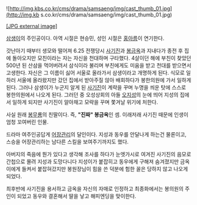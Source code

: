 ![http://img.kbs.co.kr/cms/drama/samsaeng/img/cast_thumb_01.jpg](http://img.kb
s.co.kr/cms/drama/samsaeng/img/cast_thumb_01.jpg)

[[JPG external
image]](http://img.kbs.co.kr/cms/drama/samsaeng/img/cast_thumb_01.jpg)

[삼생이](%EC%82%BC%EC%83%9D%EC%9D%B4.md)의 주인공이다. 아역 시절은 현승민, 성인 시절은
[홍아름](%ED%99%8D%EC%95%84%EB%A6%84.md)이 연기한다.

갓난아기 때부터 생모와 떨어져 6.25 전쟁당시 [사기진](%EC%82%AC%EA%B8%B0%EC%A7%84.md)과
[봉금옥](%EB%B4%89%EA%B8%88%EC%98%A5.md)과 지내다가 종전 후 집에 돌아오지만 모친이라는 자는 자신을 천대하며
구타했다. 4살이던 해에 부친이 찾았던 500년 된 산삼을 먹어버려서 삼식이라 불리며 부친에게도 미움을 받고 천대를 받으면서 고생한다.
자신은 그 이름이 싫어 서울로 올라가서 삼생이라고 개명하게 된다. 식모로 일하러 서울에 올라왔지만 갔던 집에서 받아주질 않아 배회하다가
봉한의원에 가서 일하게 된다. 그러나 삼생이가 누군지 알게 된 [사기진](%EC%82%AC%EA%B8%B0%EC%A7%84.md)이
계략을 꾸며 누명을 씌운 탓에 스스로 봉한의원에서 나오게 된다. 그러던 중 오성상회의 아들
[오지성](%EC%98%A4%EC%A7%80%EC%84%B1.md)의 눈에 띄어 지성의 집에서 일하게 되지만 사기진이 알아채고 모략을
꾸며 쫓겨날 위기에 처한다.

사실 원래 [봉무룡](%EB%B4%89%EB%AC%B4%EB%A3%A1.md)의 친딸이다. 즉, **"진짜" 봉금옥**인 셈. 이래저래
사기진 때문에 인생이 엄청 꼬여버린 인물.

드라마 여주인공답게 [어장관리](%EC%96%B4%EC%9E%A5%EA%B4%80%EB%A6%AC.md)의 달인이다. 지성과 동우를
안달나게 하는건 물론이고, 스승을 어장관리하는 남다른 스킬을 보여주기까지도 했다.

아버지의 죽음에 뭔가 있다고 생각해 조사를 하다가 눈엣가시로 여겨진 사기진의 음모로 간첩으로 몰려 지성과 도망다니다 지성이가 붙잡히고
동우에게 구해져 숨겨졌지만 금옥이에게 들켜서 붙잡혀갔지만 봉원장님이 힘을 쓴 덕분에 험한 꼴은 당하지 않고 나오게 되었다.

최후반에 사기진을 용서하고 금옥을 자신의 자매로 인정하고 최종화에서는 봉의원의 주인이 되었고 동우와 결혼해서 딸을 낳고 해피엔딩을 맞이한다.

